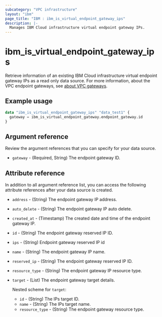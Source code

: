 ```yaml
---
subcategory: "VPC infrastructure"
layout: "ibm"
page_title: "IBM : ibm_is_virtual_endpoint_gateway_ips"
description: |-
  Manages IBM Cloud infrastructure virtual endpoint gateway IPs.
---
```


# ibm_is_virtual_endpoint_gateway_ips
Retrieve information of an existing IBM Cloud infrastructure virtual endpoint gateway IPs as a read only data source.  For more information, about the VPC endpoint gateways, see [about VPC gateways](https://cloud.ibm.com/docs/vpc?topic=vpc-about-vpe).

## Example usage

```terraform
data "ibm_is_virtual_endpoint_gateway_ips" "data_test1" {
  gateway = ibm_is_virtual_endpoint_gateway.endpoint_gateway.id
}
```

## Argument reference
Review the argument references that you can specify for your data source. 

- `gateway` - (Required, String) The endpoint gateway ID.

## Attribute reference
In addition to all argument reference list, you can access the following attribute references after your data source is created. 

- `address` - (String) The endpoint gateway IP address.
- `auto_delete` - (String) The endpoint gateway IP auto delete.
- `created_at` - (Timestamp) The created date and time of the endpoint gateway IP.
- `id` - (String) The endpoint gateway reserved IP ID.
- `ips` - (String) Endpoint gateway reserved IP id
- `name` - (String) The endpoint gateway IP name.
- `reserved_ip` - (String) The endpoint gateway reserved IP ID.
- `resource_type` - (String) The endpoint gateway IP resource type.
- `target` - (List) The endpoint gateway target details.

  Nested scheme for `target`:
	- `id` - (String) The IPs target ID.
	- `name` - (String) The IPs target name.
	- `resource_type` - (String) The endpoint gateway resource type.

